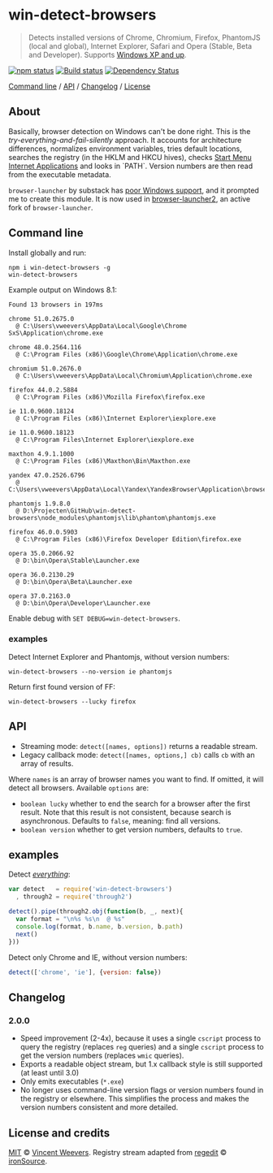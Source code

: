 # win-detect-browsers

> Detects installed versions of Chrome, Chromium, Firefox, PhantomJS (local and global), Internet Explorer, Safari and Opera (Stable, Beta and Developer). Supports [Windows XP and up](https://github.com/vweevers/win-detect-browsers/wiki).

[![npm status](http://img.shields.io/npm/v/win-detect-browsers.svg?style=flat-square)](https://www.npmjs.org/package/win-detect-browsers) [![Build status](https://img.shields.io/appveyor/ci/vweevers/win-detect-browsers.svg?style=flat-square)](https://ci.appveyor.com/project/vweevers/win-detect-browsers) [![Dependency Status](https://img.shields.io/david/vweevers/win-detect-browsers.svg?style=flat-square)](https://david-dm.org/vweevers/win-detect-browsers)

[Command line](#command-line) / [API](#api) / [Changelog](#changelog) / [License](#license-and-credits)

## About

Basically, browser detection on Windows can't be done right. This is the *try-everything-and-fail-silently* approach. It accounts for architecture differences, normalizes environment variables, tries default locations, searches the registry (in the HKLM and HKCU hives), checks [Start Menu Internet Applications](http://msdn.microsoft.com/en-us/library/windows/desktop/dd203067(v=vs.85).aspx) and looks in `PATH`. Version numbers are then read from the executable metadata.

`browser-launcher` by substack has [poor Windows support](https://github.com/substack/browser-launcher/issues/7), and it prompted me to create this module. It is now used in [browser-launcher2](https://github.com/benderjs/browser-launcher2), an active fork of `browser-launcher`.

## Command line

Install globally and run:

    npm i win-detect-browsers -g
    win-detect-browsers

Example output on Windows 8.1:

    Found 13 browsers in 197ms

    chrome 51.0.2675.0
      @ C:\Users\vweevers\AppData\Local\Google\Chrome SxS\Application\chrome.exe

    chrome 48.0.2564.116
      @ C:\Program Files (x86)\Google\Chrome\Application\chrome.exe

    chromium 51.0.2676.0
      @ C:\Users\vweevers\AppData\Local\Chromium\Application\chrome.exe

    firefox 44.0.2.5884
      @ C:\Program Files (x86)\Mozilla Firefox\firefox.exe

    ie 11.0.9600.18124
      @ C:\Program Files (x86)\Internet Explorer\iexplore.exe

    ie 11.0.9600.18123
      @ C:\Program Files\Internet Explorer\iexplore.exe

    maxthon 4.9.1.1000
      @ C:\Program Files (x86)\Maxthon\Bin\Maxthon.exe

    yandex 47.0.2526.6796
      @ C:\Users\vweevers\AppData\Local\Yandex\YandexBrowser\Application\browser.exe

    phantomjs 1.9.8.0
      @ D:\Projecten\GitHub\win-detect-browsers\node_modules\phantomjs\lib\phantom\phantomjs.exe

    firefox 46.0.0.5903
      @ C:\Program Files (x86)\Firefox Developer Edition\firefox.exe

    opera 35.0.2066.92
      @ D:\bin\Opera\Stable\Launcher.exe

    opera 36.0.2130.29
      @ D:\bin\Opera\Beta\Launcher.exe

    opera 37.0.2163.0
      @ D:\bin\Opera\Developer\Launcher.exe

Enable debug with `SET DEBUG=win-detect-browsers`.

### examples

Detect Internet Explorer and Phantomjs, without version numbers:

    win-detect-browsers --no-version ie phantomjs

Return first found version of FF:

    win-detect-browsers --lucky firefox

## API

- Streaming mode: `detect([names, options])` returns a readable stream.
- Legacy callback mode: `detect([names, options,] cb)` calls `cb` with an array of results.

Where `names` is an array of browser names you want to find. If omitted, it will detect all browsers. Available `options` are:

- `boolean lucky` whether to end the search for a browser after the first result. Note that this result is not consistent, because search is asynchronous. Defaults to `false`, meaning: find all versions.
- `boolean version` whether to get version numbers, defaults to `true`.

## examples

Detect *[everything](http://youtu.be/k1yvvNvlXtg)*:

```js
var detect   = require('win-detect-browsers')
  , through2 = require('through2')

detect().pipe(through2.obj(function(b, _, next){
  var format = "\n%s %s\n  @ %s"
  console.log(format, b.name, b.version, b.path)
  next()
}))
```

Detect only Chrome and IE, without version numbers:

```js
detect(['chrome', 'ie'], {version: false})
```

## Changelog

### 2.0.0

- Speed improvement (2-4x), because it uses a single `cscript` process to query the registry (replaces `reg` queries) and a single `cscript` process to get the version numbers (replaces `wmic` queries).
- Exports a readable object stream, but 1.x callback style is still supported (at least until 3.0)
- Only emits executables (`*.exe`)
- No longer uses command-line version flags or version numbers found in the registry or elsewhere. This simplifies the process and makes the version numbers consistent and more detailed.

## License and credits

[MIT](http://opensource.org/licenses/MIT) © [Vincent Weevers](http://vincentweevers.nl). Registry stream adapted from [regedit](https://www.npmjs.com/package/regedit) © [ironSource](http://www.ironsrc.com/).
